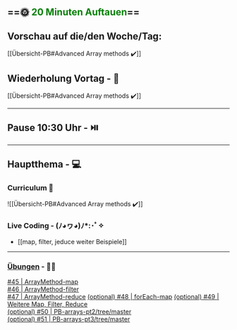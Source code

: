 ## ==🌞 <font style="color:green">20 Minuten Auftauen</font>==

## Vorschau auf die/den Woche/Tag:

[[Übersicht-PB#Advanced Array methods ✔️]]

## Wiederholung Vortag  - 📖

[[Übersicht-PB#Advanced Array methods ✔️]]

---

## Pause 10:30 Uhr - ⏯️

---

## Hauptthema - 💻

### Curriculum 📝

![[Übersicht-PB#Advanced Array methods ✔️]]


### Live Coding -  (ﾉ◕ヮ◕)ﾉ*:･ﾟ✧

-  [[map, filter, jeduce weiter Beispiele]]


---

### [Übungen](https://classroom.github.com/classrooms/113973596-fbw-wd-22-d07-ubungsaufgaben) - 🏋️‍♂️

[#45 | ArrayMethod-map](https://github.com/DigitalCareerInstitute/PB-Data-Structure-ArrayMethod-map/)  
[#46 | ArrayMethod-filter](https://github.com/DigitalCareerInstitute/PB-Data-Structure-ArrayMethod-filter)  
[#47 | ArrayMethod-reduce](https://github.com/DigitalCareerInstitute/PB-Data-Structure-ArrayMethod-reduce) 
[(optional)  #48 | forEach-map](https://github.com/DigitalCareerInstitute/PB-datastructure-forEach-map/tree/main) 
[(optional) #49 |  Weitere Map, Filter, Reduce](https://github.com/DigitalCareerInstitute/PB-datastructure-advarray/tree/master)  
[(optional) #50 | PB-arrays-pt2/tree/master](https://github.com/DigitalCareerInstitute/PB-arrays-pt2/tree/master)  
[(optional) #51 | PB-arrays-pt3/tree/master](https://github.com/DigitalCareerInstitute/PB-arrays-pt3/tree/master)  